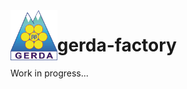 <img src=".github/gerda-logo.png" align="left"  height="80"/>

# gerda-factory

Work in progress...
